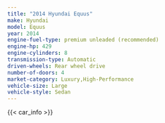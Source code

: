 ```yaml
---
title: "2014 Hyundai Equus"
make: Hyundai
model: Equus
year: 2014
engine-fuel-type: premium unleaded (recommended)
engine-hp: 429
engine-cylinders: 8
transmission-type: Automatic
driven-wheels: Rear wheel drive
number-of-doors: 4
market-category: Luxury,High-Performance
vehicle-size: Large
vehicle-style: Sedan
---
```


{{< car_info >}}
